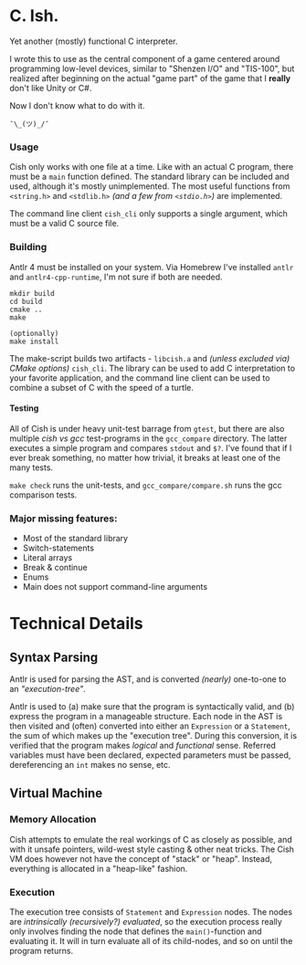 # C. Ish.

Yet another (mostly) functional C interpreter.

I wrote this to use as the central component of a game centered around
programming low-level devices, similar to "Shenzen I/O" and "TIS-100", but
realized after beginning on the actual "game part" of the game that I
**really** don't like Unity or C#.

Now I don't know what to do with it.

    ¯\_(ツ)_/¯

### Usage

Cish only works with one file at a time. Like with an actual C program, there
must be a `main` function defined. The standard library can be included and
used, although it's mostly unimplemented. The most useful functions from
`<string.h>` and `<stdlib.h>` _(and a few from `<stdio.h>`)_ are implemented.

The command line client `cish_cli` only supports a single argument, which must
be a valid C source file.

### Building

Antlr 4 must be installed on your system. Via Homebrew I've installed `antlr`
and `antlr4-cpp-runtime`, I'm not sure if both are needed.

    mkdir build
    cd build
    cmake ..
    make

    (optionally)
    make install

The make-script builds two artifacts - `libcish.a` and _(unless excluded via)
CMake options)_ `cish_cli`. The library can be used to add C interpretation to
your favorite application, and the command line client can be used to combine a
subset of C with the speed of a turtle.

#### Testing

All of Cish is under heavy unit-test barrage from `gtest`, but there are also
multiple _cish vs gcc_ test-programs in the `gcc_compare` directory. The latter
executes a simple program and compares `stdout` and `$?`. I've found that if I
ever break something, no matter how trivial, it breaks at least one of the many
tests.

`make check` runs the unit-tests, and `gcc_compare/compare.sh` runs the gcc
comparison tests.

### Major missing features:

- Most of the standard library
- Switch-statements
- Literal arrays
- Break & continue
- Enums
- Main does not support command-line arguments

# Technical Details

## Syntax Parsing

Antlr is used for parsing the AST, and is converted _(nearly)_ one-to-one to
an _"execution-tree"_.

Antlr is used to (a) make sure that the program is syntactically valid, and (b)
express the program in a manageable structure. Each node in the AST is then
visited and (often) converted into either an `Expression` or a `Statement`, the
sum of which makes up the "execution tree". During this conversion, it is
verified that the program makes _logical_ and _functional_ sense. Referred
variables must have been declared, expected parameters must be passed,
dereferencing an `int` makes no sense, etc.

## Virtual Machine

### Memory Allocation

Cish attempts to emulate the real workings of C as closely as possible, and
with it unsafe pointers, wild-west style casting & other neat tricks. The Cish
VM does however not have the concept of "stack" or "heap". Instead, everything
is allocated in a "heap-like" fashion.

### Execution

The execution tree consists of `Statement` and `Expression` nodes. The nodes
are _intrinsically (recursively?) evaluated_, so the execution process really
only involves finding the node that defines the `main()`-function and
evaluating it. It will in turn evaluate all of its child-nodes, and so on until
the program returns.


